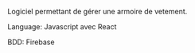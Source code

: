 Logiciel permettant de gérer une armoire de vetement.

Language: Javascript avec React

BDD: Firebase



